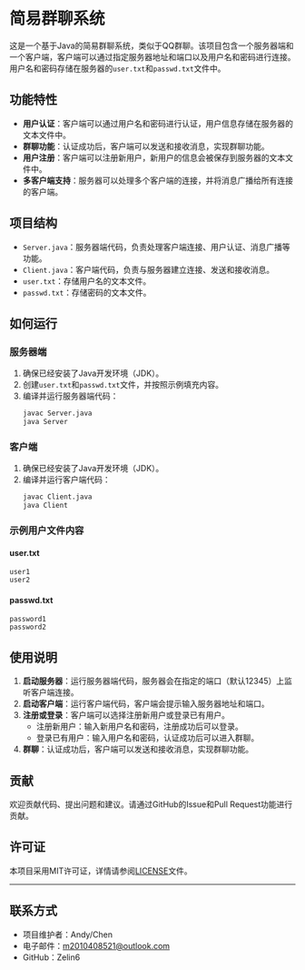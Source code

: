# 简易群聊系统

这是一个基于Java的简易群聊系统，类似于QQ群聊。该项目包含一个服务器端和一个客户端，客户端可以通过指定服务器地址和端口以及用户名和密码进行连接。用户名和密码存储在服务器的`user.txt`和`passwd.txt`文件中。

## 功能特性

- **用户认证**：客户端可以通过用户名和密码进行认证，用户信息存储在服务器的文本文件中。
- **群聊功能**：认证成功后，客户端可以发送和接收消息，实现群聊功能。
- **用户注册**：客户端可以注册新用户，新用户的信息会被保存到服务器的文本文件中。
- **多客户端支持**：服务器可以处理多个客户端的连接，并将消息广播给所有连接的客户端。

## 项目结构

- `Server.java`：服务器端代码，负责处理客户端连接、用户认证、消息广播等功能。
- `Client.java`：客户端代码，负责与服务器建立连接、发送和接收消息。
- `user.txt`：存储用户名的文本文件。
- `passwd.txt`：存储密码的文本文件。

## 如何运行

### 服务器端

1. 确保已经安装了Java开发环境（JDK）。
2. 创建`user.txt`和`passwd.txt`文件，并按照示例填充内容。
3. 编译并运行服务器端代码：
   ```sh
   javac Server.java
   java Server
   ```

### 客户端

1. 确保已经安装了Java开发环境（JDK）。
2. 编译并运行客户端代码：
   ```sh
   javac Client.java
   java Client
   ```

### 示例用户文件内容

#### user.txt
```
user1
user2
```

#### passwd.txt
```
password1
password2
```

## 使用说明

1. **启动服务器**：运行服务器端代码，服务器会在指定的端口（默认12345）上监听客户端连接。
2. **启动客户端**：运行客户端代码，客户端会提示输入服务器地址和端口。
3. **注册或登录**：客户端可以选择注册新用户或登录已有用户。
   - 注册新用户：输入新用户名和密码，注册成功后可以登录。
   - 登录已有用户：输入用户名和密码，认证成功后可以进入群聊。
4. **群聊**：认证成功后，客户端可以发送和接收消息，实现群聊功能。

## 贡献

欢迎贡献代码、提出问题和建议。请通过GitHub的Issue和Pull Request功能进行贡献。

## 许可证

本项目采用MIT许可证，详情请参阅[LICENSE](LICENSE)文件。

---


## 联系方式

- 项目维护者：Andy/Chen
- 电子邮件：m2010408521@outlook.com
- GitHub：Zelin6
